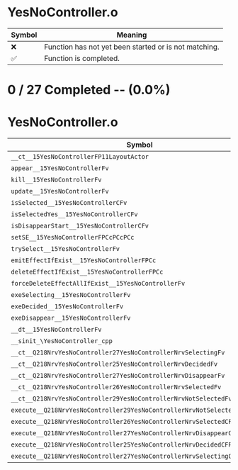 # YesNoController.o
| Symbol | Meaning 
| ------------- | ------------- 
| :x: | Function has not yet been started or is not matching. 
| :white_check_mark: | Function is completed. 


# 0 / 27 Completed -- (0.0%)
# YesNoController.o
| Symbol | Decompiled? |
| ------------- | ------------- |
| `__ct__15YesNoControllerFP11LayoutActor` | :x: |
| `appear__15YesNoControllerFv` | :x: |
| `kill__15YesNoControllerFv` | :x: |
| `update__15YesNoControllerFv` | :x: |
| `isSelected__15YesNoControllerCFv` | :x: |
| `isSelectedYes__15YesNoControllerCFv` | :x: |
| `isDisappearStart__15YesNoControllerCFv` | :x: |
| `setSE__15YesNoControllerFPCcPCcPCc` | :x: |
| `trySelect__15YesNoControllerFv` | :x: |
| `emitEffectIfExist__15YesNoControllerFPCc` | :x: |
| `deleteEffectIfExist__15YesNoControllerFPCc` | :x: |
| `forceDeleteEffectAllIfExist__15YesNoControllerFv` | :x: |
| `exeSelecting__15YesNoControllerFv` | :x: |
| `exeDecided__15YesNoControllerFv` | :x: |
| `exeDisappear__15YesNoControllerFv` | :x: |
| `__dt__15YesNoControllerFv` | :x: |
| `__sinit_\YesNoController_cpp` | :x: |
| `__ct__Q218NrvYesNoController27YesNoControllerNrvSelectingFv` | :x: |
| `__ct__Q218NrvYesNoController25YesNoControllerNrvDecidedFv` | :x: |
| `__ct__Q218NrvYesNoController27YesNoControllerNrvDisappearFv` | :x: |
| `__ct__Q218NrvYesNoController26YesNoControllerNrvSelectedFv` | :x: |
| `__ct__Q218NrvYesNoController29YesNoControllerNrvNotSelectedFv` | :x: |
| `execute__Q218NrvYesNoController29YesNoControllerNrvNotSelectedCFP5Spine` | :x: |
| `execute__Q218NrvYesNoController26YesNoControllerNrvSelectedCFP5Spine` | :x: |
| `execute__Q218NrvYesNoController27YesNoControllerNrvDisappearCFP5Spine` | :x: |
| `execute__Q218NrvYesNoController25YesNoControllerNrvDecidedCFP5Spine` | :x: |
| `execute__Q218NrvYesNoController27YesNoControllerNrvSelectingCFP5Spine` | :x: |
